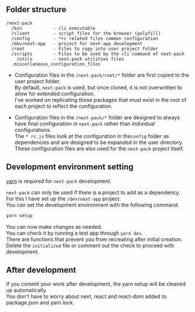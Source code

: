 ## Folder structure

```
/next-pack
  /bin            - cli executable
  /client         - script files for the browser (polyfill)
  /config         - *rc related files common configuration
  /dev/next-app   - project for next-app development
  /root           - Files to copy into user project folder
  /scripts        - Files to be used by the cli command of next-pack
    /utils        - next-pack utilities files
  .miscellaneous_configuration_files
```

- Configuration files in the `/next-pack/root/*` folder are first copied to the user project folder.  
  By default, `next-pack` is used, but once cloned, it is not overwritten to allow for extended configuration.  
  I've worked on replicating those packages that must exist in the root of each project to reflect the configuration.

- Configuration files in the `/next-pack/*` folder are designed to always have final configuration in `next-pack` rather than individual configurations.  
  The `* rc.js` files look at the configuration in the`config` folder as dependencies and are designed to be expanded in the user directory.  
  These configuration files are also used for the `next-pack` project itself.

## Development environment setting

[yarn](https://yarnpkg.com/en/docs/install) is required for `next-pack` development.

`next-pack` can only be used if there is a project to add as a dependency.  
For this I have set up the `/dev/next-app` project.  
You can set the development environment with the following command.

```sh
yarn setup
```

You can now make changes as needed.  
You can check it by running a test app through `yarn dev`.  
There are functions that prevent you from recreating after initial creation. Delete the `initialized` file or comment out the check to proceed with development.

## After development

If you commit your work after development, the yarn setup will be cleaned up automatically.  
You don't have to worry about next, react and react-dom added to package.json and yarn.lock.

